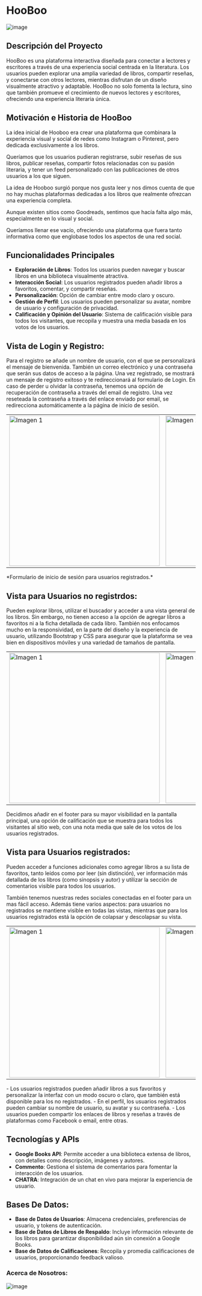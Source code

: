 # HooBoo
![image](https://github.com/user-attachments/assets/4c86259c-b5ac-4512-8a78-8856aa298e1a)

## Descripción del Proyecto

HooBoo es una plataforma interactiva diseñada para conectar a lectores y escritores a través de una experiencia social centrada en la literatura. Los usuarios pueden explorar una amplia variedad de libros, compartir reseñas, y conectarse con otros lectores, mientras disfrutan de un diseño visualmente atractivo y adaptable.
HooBoo no solo fomenta la lectura, sino que también promueve el crecimiento de nuevos lectores y escritores, ofreciendo una experiencia literaria única.

## Motivación e Historia de HooBoo

La idea inicial de Hooboo era crear una plataforma que combinara la experiencia visual y social de redes como Instagram o Pinterest, pero dedicada exclusivamente a los libros. 

Queríamos que los usuarios pudieran registrarse, subir reseñas de sus libros, publicar reseñas, compartir fotos relacionadas con su pasión literaria, y tener un feed personalizado con las publicaciones de otros usuarios a los que siguen.

La idea de Hooboo surgió porque nos gusta leer y nos dimos cuenta de que no hay muchas plataformas dedicadas a los libros que realmente ofrezcan una experiencia completa. 

Aunque existen sitios como Goodreads, sentimos que hacía falta algo más, especialmente en lo visual y social.

Queríamos llenar ese vacío, ofreciendo una plataforma que fuera tanto informativa como que englobase todos los aspectos de una red social.

## Funcionalidades Principales
- **Exploración de Libros**: Todos los usuarios pueden navegar y buscar libros en una biblioteca visualmente atractiva.
- **Interacción Social**: Los usuarios registrados pueden añadir libros a favoritos, comentar, y compartir reseñas.
- **Personalización**: Opción de cambiar entre modo claro y oscuro.
- **Gestión de Perfil**: Los usuarios pueden personalizar su avatar, nombre de usuario y configuración de privacidad.
- **Calificación y Opinión del Usuario**: Sistema de calificación visible para todos los visitantes, que recopila y muestra una media basada en los votos de los usuarios.

## Vista de Login y Registro: 
Para el registro se añade un nombre de usuario, con el que se personalizará el mensaje de bienvenida. También un correo electrónico y una contraseña que serán sus datos de acceso a la página. Una vez registrado, se mostrará un mensaje de registro exitoso y te redireccionará al formulario de Login. En caso de perder u olvidar la contraseña, tenemos una opción de recuperación de contraseña a través del email de registro. Una vez reseteada la contraseña a través del enlace enviado por email, se redirecciona automáticamente a la página de inicio de sesión.
<table style="width:100%">
  <tr>
    <td>
      <img src="https://github.com/user-attachments/assets/ead7164d-b913-4942-ab69-2c6b440226ee" alt="Imagen 1" width="400">
    </td>
    <td>
      <img src="https://github.com/user-attachments/assets/662072cd-1c8c-44e7-a120-256ba9400fd0" alt="Imagen 2" width="400">
    </td>
  </tr>
</table>
*Formulario de inicio de sesión para usuarios registrados.*

## Vista para Usuarios no registrdos:
Pueden explorar libros, utilizar el buscador y acceder a una vista general de los libros. Sin embargo, no tienen acceso a la opción de agregar libros a favoritos ni a la ficha detallada de cada libro.
También nos enfocamos mucho en la responsividad, en la parte del diseño y la experiencia de usuario, utilizando Bootstrap y CSS para asegurar que la plataforma se vea bien en dispositivos móviles y una variedad de tamaños de pantalla.

<table style="width:100%">
  <tr>
    <td>
      <img src="https://github.com/user-attachments/assets/2acd1259-cdd4-4d28-931e-56a21bf2d23a" alt="Imagen 1" width="400">
    </td>
    <td>
      <img src="https://github.com/user-attachments/assets/c89e27ac-476b-420b-8aa7-dac7f931b692" alt="Imagen 2" width="400">
    </td>
    <td>
      <img src="https://github.com/user-attachments/assets/7175be5c-f026-4ea2-9700-ca29ac0ebf3e" alt="Imagen 3" width="400">
    </td>
  </tr>
</table>
Decidimos añadir en el footer para su mayor visibilidad en la pantalla principal, una opción de calificación que se muestra para todos los visitantes al sitio web, con una nota media que sale de los votos de los usuarios registrados.

## Vista para Usuarios registrados:
Pueden acceder a funciones adicionales como agregar libros a su lista de favoritos, tanto leídos como por leer (sin distinción), ver información más detallada de los libros (como sinopsis y autor) y utilizar la sección de comentarios visible para todos los usuarios.

También tenemos nuestras redes sociales conectadas en el footer para un mas fácil acceso. Además tiene varios aspectos: para usuarios no registrados se mantiene visible en todas las vistas, mientras que para los usuarios registrados está la opción de colapsar y descolapsar su vista.

<table style="width:100%">
  <tr>
    <td>
      <img src="https://github.com/user-attachments/assets/2822ca4a-b4b7-451f-852c-48f27974e805" alt="Imagen 1" width="400">
    </td>
    <td>
      <img src="https://github.com/user-attachments/assets/e4180529-3c4c-4054-a9c2-fe0cbc6ff524" alt="Imagen 2" width="400">
    </td>
    <td>
      <img src="https://github.com/user-attachments/assets/1ca8e0c2-b9c6-46c1-83d0-c414e1bbafaf" alt="Imagen 4" width="400">
    </td>
    <td>
      <img src="https://github.com/user-attachments/assets/cd3217c1-a408-434c-a763-6efc5eac6e15" alt="Imagen 3" width="400">
    </td>
  </tr>
</table>
- Los usuarios registrados pueden añadir libros a sus favoritos y personalizar la interfaz con un modo oscuro o claro, que también está disponible para los no registrados.
- En el perfil, los usuarios registrados pueden cambiar su nombre de usuario, su avatar y su contraseña.
- Los usuarios pueden compartir los enlaces de libros y reseñas a través de plataformas como Facebook o email, entre otras. 

## Tecnologías y APIs
- **Google Books API**: Permite acceder a una biblioteca extensa de libros, con detalles como descripción, imágenes y autores.
- **Commento**: Gestiona el sistema de comentarios para fomentar la interacción de los usuarios.
- **CHATRA**: Integración de un chat en vivo para mejorar la experiencia de usuario.

## Bases De Datos: 
- **Base de Datos de Usuarios**: Almacena credenciales, preferencias de usuario, y tokens de autenticación.
- **Base de Datos de Libros de Respaldo**: Incluye información relevante de los libros para garantizar disponibilidad aún sin conexión a Google Books.
- **Base de Datos de Calificaciones**: Recopila y promedia calificaciones de usuarios, proporcionando feedback valioso.

### Acerca de Nosotros: 

![image](https://github.com/user-attachments/assets/43960721-e647-4603-bd83-d53a6212d2b1)

